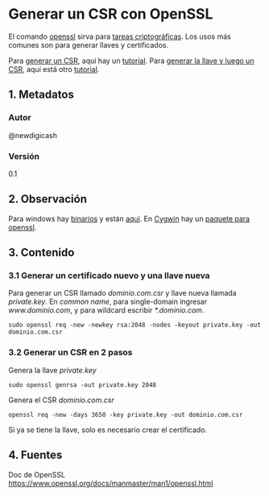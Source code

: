 # Generar un CSR con OpenSSL
El comando [openssl][urlOpenssl] sirva para [tareas criptográficas][urlRepoOpenssl]. 
Los usos más comunes son para generar llaves y certificados. 

Para [generar un CSR][urlDigicert], aquí hay un [tutorial][urlDigicert]. 
Para [generar la llave y luego un CSR][urlTutoGenSsl], aquí está otro [tutorial][urlTutoGenSsl].

## 1. Metadatos

### Autor
@newdigicash
### Versión
0.1

## 2. Observación

Para windows hay [binarios][urlBinWin] y están [aquí][urlBinWin]. 
En [Cygwin][urlCygwin] hay un [paquete para openssl][urlPckOpenssl].

## 3. Contenido 

### 3.1 Generar un certificado nuevo y una llave nueva
Para generar un CSR llamado _dominio\.com\.csr_ y llave nueva llamada *private.key*. 
En *common name*, para single-domain ingresar *www\.dominio\.com*, y para wildcard 
escribir _\*.dominio\.com_.
~~~
sudo openssl req -new -newkey rsa:2048 -nodes -keyout private.key -out dominio.com.csr
~~~

### 3.2 Generar un CSR en 2 pasos
Genera la llave *private.key*
~~~
sudo openssl genrsa -out private.key 2048
~~~

Genera el CSR  *dominio\.com\.csr*
~~~
openssl req -new -days 3650 -key private.key -out dominio.com.csr
~~~
Si ya se tiene la llave, solo es necesario crear el certificado. 

## 4. Fuentes
Doc de OpenSSL <https://www.openssl.org/docs/manmaster/man1/openssl.html>

[//]: # (referencias citadas)
[urlRepoOpenssl]: https://github.com/openssl/openssl
[urlOpenssl]: https://www.openssl.org/docs/manmaster/man1/openssl.html
[urlTutoGenSsl]: https://www.ssl.com/how-to/manually-generate-a-certificate-signing-request-csr-using-openssl/
[urlDigicert]: https://www.digicert.com/es/creacion-de-sfc-apache.htm
[urlBinWin]: https://wiki.openssl.org/index.php/Binaries
[urlPckOpenssl]: https://cygwin.com/packages/summary/openssl-src.html
[urlCygwin]: https://www.cygwin.com
